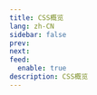 ```yaml
---
title: CSS概览
lang: zh-CN
sidebar: false
prev: 
next: 
feed:
  enable: true
description: CSS概览
---
```


<iframe :src="iframeSrc" class="box-iframe-css" frameborder="0"></iframe>

<script setup>
import { h, ref, nextTick, watch, onMounted, onBeforeUnmount } from 'vue'
import { useRoute } from 'vue-router'

const isProd = process.env.NODE_ENV === 'production'
let iframeSrc = isProd ? 'https://onresize.github.io/web-blogs/pageCom/css.html' : 'https://localhost:9008/web-blogs/pageCom/css.html'
</script>

<style>
.box-iframe-css {
  position: absolute;
  left: 0;
  width: 100%;
  height: calc(100vh - 3.6rem);
  box-sizing: border-box;
  border: none
}
</style>